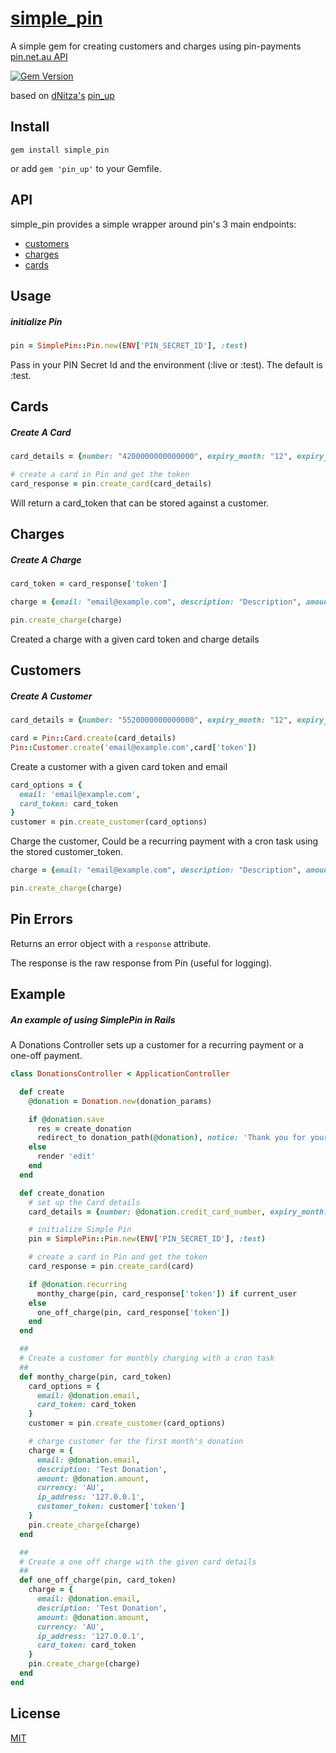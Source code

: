 # [simple_pin]()
A simple gem for creating customers and charges using pin-payments [pin.net.au API](https://pin.net.au/)

[![Gem Version](https://badge.fury.io/rb/simple_pin.svg)](https://badge.fury.io/rb/simple_pin)

based on [dNitza's](https://github.com/dNitza) [pin_up](https://github.com/dNitza/pin_up)

## Install

`gem install simple_pin`

or add `gem 'pin_up'` to your Gemfile.

## API

simple_pin provides a simple wrapper around pin's 3 main endpoints:

- [customers](https://pin.net.au/docs/api/customers)
- [charges](https://pin.net.au/docs/api/charges)
- [cards](https://pin.net.au/docs/api/cards)

## Usage

##### initialize Pin

```rb
pin = SimplePin::Pin.new(ENV['PIN_SECRET_ID'], :test)
```

Pass in your PIN Secret Id and the environment (:live or :test). The default is :test.

## Cards

##### Create A Card

```rb
card_details = {number: "4200000000000000", expiry_month: "12", expiry_year: "2020", cvc: "123", name: "Roland Robot", address_line1: "123 Fake Road", address_line2: "", address_city: "Melbourne", address_postcode: "1223", address_state: "Vic", address_country: "AU"}

# create a card in Pin and get the token
card_response = pin.create_card(card_details)
```

Will return a card_token that can be stored against a customer.

## Charges

##### Create A Charge

```rb
card_token = card_response['token']

charge = {email: "email@example.com", description: "Description", amount: "400", currency: "AUD", ip_address: "127.0.0.1", card_token: card_token   }

pin.create_charge(charge)
```

Created a charge with a given card token and charge details

## Customers

##### Create A Customer

```rb
card_details = {number: "5520000000000000", expiry_month: "12", expiry_year: "2018", cvc: "123", name: "Roland TestRobot", address_line1: "123 Fake Road", address_line2: "", address_city: "Melbourne", address_postcode: "1223", address_state: "Vic", address_country: "AU"}

card = Pin::Card.create(card_details)
Pin::Customer.create('email@example.com',card['token'])
```

Create a customer with a given card token and email

```rb
card_options = {
  email: 'email@example.com',
  card_token: card_token
}
customer = pin.create_customer(card_options)
```

Charge the customer, Could be a recurring payment with a cron task using the stored customer_token.

```rb
charge = {email: "email@example.com", description: "Description", amount: "400", currency: "AUD", ip_address: "127.0.0.1", customer_token: customer['token']   }

pin.create_charge(charge)
```

## Pin Errors

Returns an error object with a `response` attribute. 

The response is the raw response from Pin (useful for logging).

## Example

##### An example of using SimplePin in Rails 

A Donations Controller sets up a customer for a recurring payment or a one-off payment.

```rb
class DonationsController < ApplicationController

  def create
    @donation = Donation.new(donation_params)

    if @donation.save
      res = create_donation
      redirect_to donation_path(@donation), notice: 'Thank you for your donation.' if res['success']
    else
      render 'edit'
    end
  end

  def create_donation
    # set up the Card details
    card_details = {number: @donation.credit_card_number, expiry_month: @donation.expiry_month, expiry_year: @donation.expiry_year, cvc: @donation.cvc, name: @donation.user_name, address_line1: "123 Fake Road", address_line2: "", address_city: "Melbourne", address_postcode: "1223", address_state: "Vic", address_country: "AU"}

    # initialize Simple Pin
    pin = SimplePin::Pin.new(ENV['PIN_SECRET_ID'], :test)

    # create a card in Pin and get the token
    card_response = pin.create_card(card)

    if @donation.recurring
      monthy_charge(pin, card_response['token']) if current_user
    else
      one_off_charge(pin, card_response['token'])
    end
  end

  ##
  # Create a customer for monthly charging with a cron task
  ##
  def monthy_charge(pin, card_token)
    card_options = {
      email: @donation.email,
      card_token: card_token
    }
    customer = pin.create_customer(card_options)

    # charge customer for the first month's donation
    charge = {
      email: @donation.email,
      description: 'Test Donation',
      amount: @donation.amount,
      currency: 'AU',
      ip_address: '127.0.0.1',
      customer_token: customer['token']
    }
    pin.create_charge(charge)
  end

  ##
  # Create a one off charge with the given card details
  ##
  def one_off_charge(pin, card_token)
    charge = {
      email: @donation.email,
      description: 'Test Donation',
      amount: @donation.amount,
      currency: 'AU',
      ip_address: '127.0.0.1',
      card_token: card_token
    }
    pin.create_charge(charge)
  end
end
```

## License

[MIT](http://isekivacenz.mit-license.org/)
